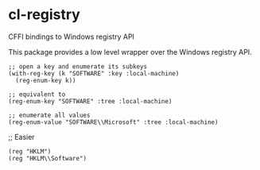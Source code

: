 # cl-registry
CFFI bindings to Windows registry API

This package provides a low level wrapper over the Windows registry API.

```
;; open a key and enumerate its subkeys
(with-reg-key (k "SOFTWARE" :key :local-machine)
  (reg-enum-key k))

;; equivalent to 
(reg-enum-key "SOFTWARE" :tree :local-machine)
```

```
;; enumerate all values
(reg-enum-value "SOFTWARE\\Microsoft" :tree :local-machine)
```

;; Easier
```
(reg "HKLM")
(reg "HKLM\\Software")
```


